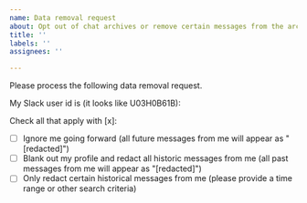 ```yaml
---
name: Data removal request
about: Opt out of chat archives or remove certain messages from the archive
title: ''
labels: ''
assignees: ''

---
```


Please process the following data removal request. 

My Slack user id is (it looks like U03H0B61B): 

Check all that apply with [x]:

- [ ] Ignore me going forward (all future messages from me will appear as "[redacted]")
- [ ] Blank out my profile and redact all historic messages from me (all past messages from me will appear as "[redacted]")
- [ ] Only redact certain historical messages from me (please provide a time range or other search criteria)
